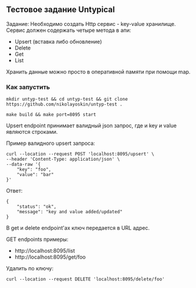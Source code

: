 ## Тестовое задание Untypical

Задание:
Необходимо создать Http сервис - key-value хранилище.
Сервис должен содержать четыре метода в апи:
- Upsert (вставка либо обновление)
- Delete
- Get
- List

Хранить данные можно просто в оперативной памяти при помощи map.

### Как запустить

```mkdir untyp-test && cd untyp-test && git clone https://github.com/nikolayoskin/untyp-test .```

```make build && make port=8095 start```

Upsert endpoint принимает валидный json запрос, где и key и value являются строками.

Пример валидного upsert запроса:
```
curl --location --request POST 'localhost:8095/upsert' \
--header 'Content-Type: application/json' \
--data-raw '{
    "key": "foo",
    "value": "bar"
}'
```

Ответ:
```
{
    "status": "ok",
    "message": "key and value added/updated"
}
```


В get и delete endpoint'ах ключ передается в URL адрес.

GET endpoints примеры:

- http://localhost:8095/list
- http://localhost:8095/get/foo

Удалить по ключу:
```
curl --location --request DELETE 'localhost:8095/delete/foo'
```